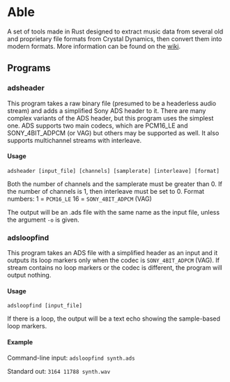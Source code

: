 # Able

A set of tools made in Rust designed to extract music data from several old and proprietary file formats from Crystal Dynamics, then convert them into modern formats. More information can be found on the [wiki](https://github.com/SalsaGal/able/wiki).

## Programs

### adsheader

This program takes a raw binary file (presumed to be a headerless audio stream) and adds a simplified Sony ADS header to it. There are many complex variants of the ADS header, but this program uses the simplest one. ADS supports two main codecs, which are PCM16_LE and SONY_4BIT_ADPCM (or VAG) but others may be supported as well.
It also supports multichannel streams with interleave.

#### Usage

`adsheader [input_file] [channels] [samplerate] [interleave] [format]`

Both the number of channels and the samplerate must be greater than 0.
If the number of channels is 1, then interleave must be set to 0.
Format numbers:
1 = `PCM16_LE`
16 = `SONY_4BIT_ADPCM` (VAG)

The output will be an .ads file with the same name as the input file, unless the argument `-o` is given.

### adsloopfind

This program takes an ADS file with a simplified header as an input and it outputs its loop markers only when the codec is `SONY_4BIT_ADPCM` (VAG). If stream contains no loop markers or the codec is different, the program will output nothing.

#### Usage

`adsloopfind [input_file]`

If there is a loop, the output will be a text echo showing the sample-based loop markers.

#### Example

Command-line input:
`adsloopfind synth.ads`

Standard out:
`3164 11788 synth.wav`
